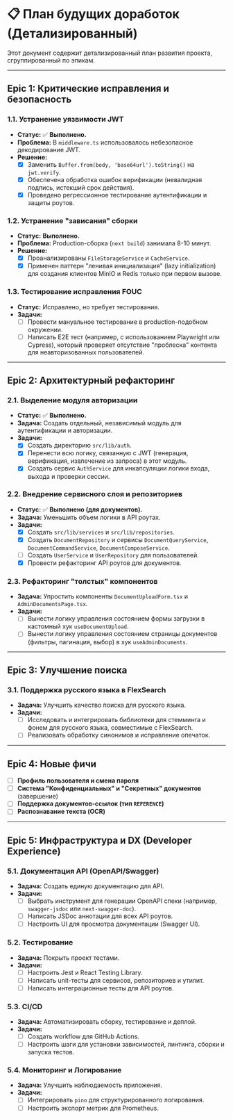 # 📋 План будущих доработок (Детализированный)

Этот документ содержит детализированный план развития проекта, сгруппированный по эпикам.

---

## Epic 1: Критические исправления и безопасность

### 1.1. Устранение уязвимости JWT
- **Статус:** ✅ **Выполнено.**
- **Проблема:** В `middleware.ts` использовалось небезопасное декодирование JWT.
- **Решение:**
    - [x] Заменить `Buffer.from(body, 'base64url').toString()` на `jwt.verify`.
    - [x] Обеспечена обработка ошибок верификации (невалидная подпись, истекший срок действия).
    - [x] Проведено регрессионное тестирование аутентификации и защиты роутов.

### 1.2. Устранение "зависания" сборки
- **Статус:** **Выполнено.**
- **Проблема:** Production-сборка (`next build`) занимала 8-10 минут.
- **Решение:**
    - [x] Проанализированы `FileStorageService` и `CacheService`.
    - [x] Применен паттерн "ленивая инициализация" (lazy initialization) для создания клиентов MinIO и Redis только при первом вызове.

### 1.3. Тестирование исправления FOUC
- **Статус:** Исправлено, но требует тестирования.
- **Задачи:**
    - [ ] Провести мануальное тестирование в production-подобном окружении.
    - [ ] Написать E2E тест (например, с использованием Playwright или Cypress), который проверяет отсутствие "проблеска" контента для неавторизованных пользователей.

---

## Epic 2: Архитектурный рефакторинг

### 2.1. Выделение модуля авторизации
- **Статус:** ✅ **Выполнено.**
- **Задача:** Создать отдельный, независимый модуль для аутентификации и авторизации.
- **Задачи:**
    - [x] Создать директорию `src/lib/auth`.
    - [x] Перенести всю логику, связанную с JWT (генерация, верификация, извлечение из запроса) в этот модуль.
    - [x] Создать сервис `AuthService` для инкапсуляции логики входа, выхода и проверки сессии.

### 2.2. Внедрение сервисного слоя и репозиториев
- **Статус:** ✅ **Выполнено (для документов).**
- **Задача:** Уменьшить объем логики в API роутах.
- **Задачи:**
    - [x] Создать `src/lib/services` и `src/lib/repositories`.
    - [x] Создать `DocumentRepository` и сервисы `DocumentQueryService`, `DocumentCommandService`, `DocumentComposeService`.
    - [ ] Создать `UserService` и `UserRepository` для пользователей.
    - [x] Провести рефакторинг API роутов для документов.

### 2.3. Рефакторинг "толстых" компонентов
- **Задача:** Упростить компоненты `DocumentUploadForm.tsx` и `AdminDocumentsPage.tsx`.
- **Задачи:**
    - [ ] Вынести логику управления состоянием формы загрузки в кастомный хук `useDocumentUpload`.
    - [ ] Вынести логику управления состоянием страницы документов (фильтры, пагинация, выбор) в хук `useAdminDocuments`.

---

## Epic 3: Улучшение поиска

### 3.1. Поддержка русского языка в FlexSearch
- **Задача:** Улучшить качество поиска для русского языка.
- **Задачи:**
    - [ ] Исследовать и интегрировать библиотеки для стемминга и фонем для русского языка, совместимые с FlexSearch.
    - [ ] Реализовать обработку синонимов и исправление опечаток.

---

## Epic 4: Новые фичи

- [ ] **Профиль пользователя и смена пароля**
- [ ] **Система "Конфиденциальных" и "Секретных" документов** (завершение)
- [ ] **Поддержка документов-ссылок (тип `REFERENCE`)**
- [ ] **Распознавание текста (OCR)**

---

## Epic 5: Инфраструктура и DX (Developer Experience)

### 5.1. Документация API (OpenAPI/Swagger)
- **Задача:** Создать единую документацию для API.
- **Задачи:**
    - [ ] Выбрать инструмент для генерации OpenAPI спеки (например, `swagger-jsdoc` или `next-swagger-doc`).
    - [ ] Написать JSDoc аннотации для всех API роутов.
    - [ ] Настроить UI для просмотра документации (Swagger UI).

### 5.2. Тестирование
- **Задача:** Покрыть проект тестами.
- **Задачи:**
    - [ ] Настроить Jest и React Testing Library.
    - [ ] Написать unit-тесты для сервисов, репозиториев и утилит.
    - [ ] Написать интеграционные тесты для API роутов.

### 5.3. CI/CD
- **Задача:** Автоматизировать сборку, тестирование и деплой.
- **Задачи:**
    - [ ] Создать workflow для GitHub Actions.
    - [ ] Настроить шаги для установки зависимостей, линтинга, сборки и запуска тестов.

### 5.4. Мониторинг и Логирование
- **Задача:** Улучшить наблюдаемость приложения.
- **Задачи:**
    - [ ] Интегрировать `pino` для структурированного логирования.
    - [ ] Настроить экспорт метрик для Prometheus.